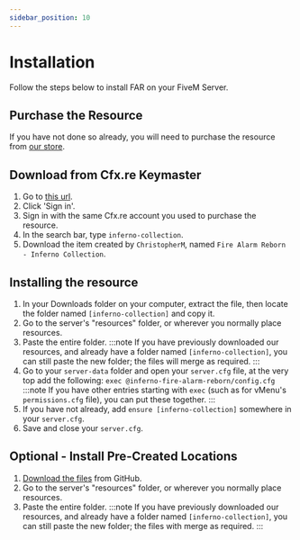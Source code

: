 ```yaml
---
sidebar_position: 10
---
```


# Installation

Follow the steps below to install FAR on your FiveM Server.

## Purchase the Resource
If you have not done so already, you will need to purchase the resource from [our store](https://store.inferno-collection.com/).

## Download from Cfx.re Keymaster
1. Go to [this url](https://keymaster.fivem.net/asset-grants).
2. Click 'Sign in'.
3. Sign in with the same Cfx.re account you used to purchase the resource.
4. In the search bar, type `inferno-collection`.
5. Download the item created by `ChristopherM`, named `Fire Alarm Reborn - Inferno Collection`.

## Installing the resource
1. In your Downloads folder on your computer, extract the file, then locate the folder named `[inferno-collection]` and copy it.
2. Go to the server's "resources" folder, or wherever you normally place resources.
3. Paste the entire folder.
   :::note
   If you have previously downloaded our resources, and already have a folder named `[inferno-collection]`, you can still paste the new folder; the files will merge as required.
   :::
4. Go to your `server-data` folder and open your `server.cfg` file, at the very top add the following: `exec @inferno-fire-alarm-reborn/config.cfg`
   :::note
   If you have other entries starting with `exec` (such as for vMenu's `permissions.cfg` file), you can put these together.
   :::
5. If you have not already, add `ensure [inferno-collection]` somewhere in your `server.cfg`.
6. Save and close your `server.cfg`.

## Optional - Install Pre-Created Locations
1. [Download the files](https://github.com/inferno-collection/Alarm-Locations/releases/latest) from GitHub.
2. Go to the server's "resources" folder, or wherever you normally place resources.
3. Paste the entire folder.
   :::note
   If you have previously downloaded our resources, and already have a folder named `[inferno-collection]`, you can still paste the new folder; the files with merge as required.
   :::
